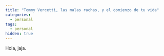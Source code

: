 ```yaml
---
title: "Tommy Vercetti, las malas rachas, y el comienzo de tu vida"
categories:
  - personal
tags:
  - personal
hidden: true
---
```

Hola, jaja.
